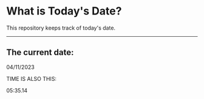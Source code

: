 # What is Today's Date?
This repository keeps track of today's date.
* * *
 
## The current date:  
 04/11/2023 
  
  
 TIME IS ALSO THIS: 
  
 05:35.14 
  
  
